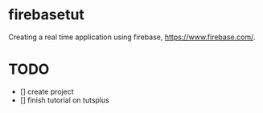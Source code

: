 firebasetut
===========

Creating a real time application using firebase, https://www.firebase.com/.

TODO
====
- [] create project
- [] finish tutorial on tutsplus
